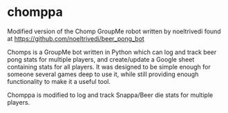 # chomppa
Modified version of the Chomp GroupMe robot written by noeltrivedi found at https://github.com/noeltrivedi/beer_pong_bot

Chomps is a GroupMe bot written in Python which can log and track beer pong stats for multiple players, and create/update a Google sheet containing stats for all players. It was designed to be simple enough for someone several games deep to use it, while still providing enough functionality to make it a useful tool.

Chomppa is modified to log and track Snappa/Beer die stats for multiple players. 
